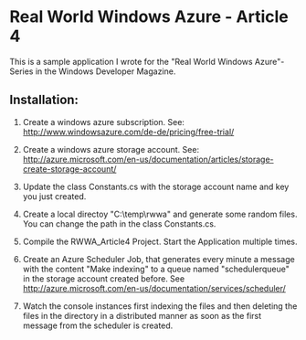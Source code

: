 Real World Windows Azure - Article 4
=============

This is a sample application I wrote for the "Real World Windows Azure"-Series in the Windows Developer Magazine.

Installation:
-------------
1. Create a windows azure subscription. See: http://www.windowsazure.com/de-de/pricing/free-trial/
2. Create a windows azure storage account. See: http://azure.microsoft.com/en-us/documentation/articles/storage-create-storage-account/
3. Update the class Constants.cs with the storage account name and key you just created.

4. Create a local directoy "C:\temp\rwwa" and generate some random files. You can change the path in the class Constants.cs.
5. Compile the RWWA_Article4 Project. Start the Application multiple times.

6. Create an Azure Scheduler Job, that generates every minute a message with the content "Make indexing" to a queue named "schedulerqueue" in the storage account created before. See http://azure.microsoft.com/en-us/documentation/services/scheduler/
7. Watch the console instances first indexing the files and then deleting the files in the directory in a distributed manner as soon as the first message from the scheduler is created.